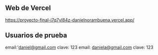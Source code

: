 ## Web de Vercel

https://proyecto-final-j7q7yl84z-danielnorambuena.vercel.app/

## Usuarios de prueba

email:'daniel@gmail.com clave: 123
email: daniela@gmail.com clave: 123
